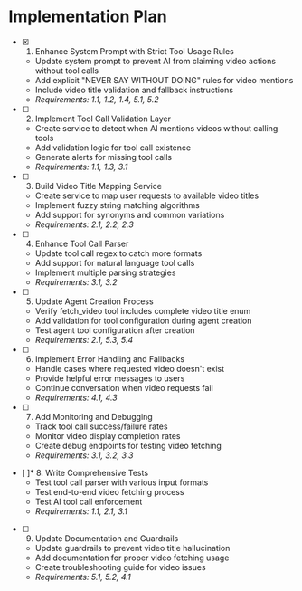 # Implementation Plan

- [x] 1. Enhance System Prompt with Strict Tool Usage Rules
  - Update system prompt to prevent AI from claiming video actions without tool calls
  - Add explicit "NEVER SAY WITHOUT DOING" rules for video mentions
  - Include video title validation and fallback instructions
  - _Requirements: 1.1, 1.2, 1.4, 5.1, 5.2_

- [ ] 2. Implement Tool Call Validation Layer
  - Create service to detect when AI mentions videos without calling tools
  - Add validation logic for tool call existence
  - Generate alerts for missing tool calls
  - _Requirements: 1.1, 1.3, 3.1_

- [ ] 3. Build Video Title Mapping Service
  - Create service to map user requests to available video titles
  - Implement fuzzy string matching algorithms
  - Add support for synonyms and common variations
  - _Requirements: 2.1, 2.2, 2.3_

- [ ] 4. Enhance Tool Call Parser
  - Update tool call regex to catch more formats
  - Add support for natural language tool calls
  - Implement multiple parsing strategies
  - _Requirements: 3.1, 3.2_

- [ ] 5. Update Agent Creation Process
  - Verify fetch_video tool includes complete video title enum
  - Add validation for tool configuration during agent creation
  - Test agent tool configuration after creation
  - _Requirements: 2.1, 5.3, 5.4_

- [ ] 6. Implement Error Handling and Fallbacks
  - Handle cases where requested video doesn't exist
  - Provide helpful error messages to users
  - Continue conversation when video requests fail
  - _Requirements: 4.1, 4.3_

- [ ] 7. Add Monitoring and Debugging
  - Track tool call success/failure rates
  - Monitor video display completion rates
  - Create debug endpoints for testing video fetching
  - _Requirements: 3.1, 3.2, 3.3_

- [ ]* 8. Write Comprehensive Tests
  - Test tool call parser with various input formats
  - Test end-to-end video fetching process
  - Test AI tool call enforcement
  - _Requirements: 1.1, 2.1, 3.1_

- [ ] 9. Update Documentation and Guardrails
  - Update guardrails to prevent video title hallucination
  - Add documentation for proper video fetching usage
  - Create troubleshooting guide for video issues
  - _Requirements: 5.1, 5.2, 4.1_